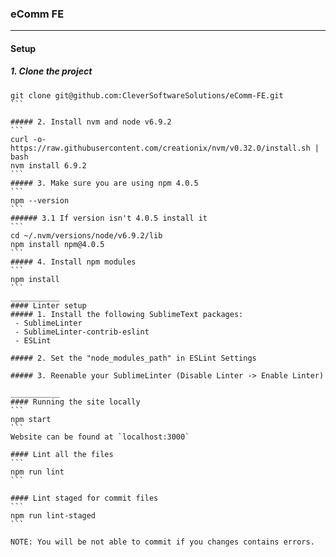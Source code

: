 ### eComm FE
______
#### Setup
##### 1. Clone the project
````
git clone git@github.com:CleverSoftwareSolutions/eComm-FE.git
```

##### 2. Install nvm and node v6.9.2
```
curl -o- https://raw.githubusercontent.com/creationix/nvm/v0.32.0/install.sh | bash
nvm install 6.9.2
```
##### 3. Make sure you are using npm 4.0.5
```
npm --version
```
###### 3.1 If version isn't 4.0.5 install it
```
cd ~/.nvm/versions/node/v6.9.2/lib
npm install npm@4.0.5
```
##### 4. Install npm modules
```
npm install
```
___________
#### Linter setup
##### 1. Install the following SublimeText packages:
 - SublimeLinter
 - SublimeLinter-contrib-eslint
 - ESLint

##### 2. Set the "node_modules_path" in ESLint Settings

##### 3. Reenable your SublimeLinter (Disable Linter -> Enable Linter)

___________
#### Running the site locally
```
npm start
```  
Website can be found at `localhost:3000`

#### Lint all the files
```
npm run lint
```

#### Lint staged for commit files
```
npm run lint-staged
```

NOTE: You will be not able to commit if you changes contains errors.
